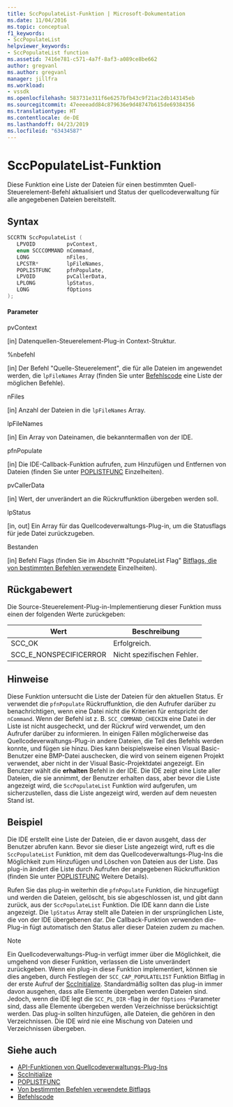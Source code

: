```yaml
---
title: SccPopulateList-Funktion | Microsoft-Dokumentation
ms.date: 11/04/2016
ms.topic: conceptual
f1_keywords:
- SccPopulateList
helpviewer_keywords:
- SccPopulateList function
ms.assetid: 7416e781-c571-4a7f-8af3-a089ce8be662
author: gregvanl
ms.author: gregvanl
manager: jillfra
ms.workload:
- vssdk
ms.openlocfilehash: 583731e311f6e6257bfb43c9f21ac2db143145eb
ms.sourcegitcommit: 47eeeeadd84c879636e9d48747b615de69384356
ms.translationtype: HT
ms.contentlocale: de-DE
ms.lasthandoff: 04/23/2019
ms.locfileid: "63434587"
---
```

# <a name="sccpopulatelist-function"></a>SccPopulateList-Funktion
Diese Funktion eine Liste der Dateien für einen bestimmten Quell-Steuerelement-Befehl aktualisiert und Status der quellcodeverwaltung für alle angegebenen Dateien bereitstellt.

## <a name="syntax"></a>Syntax

```cpp
SCCRTN SccPopulateList (
   LPVOID          pvContext,
   enum SCCCOMMAND nCommand,
   LONG            nFiles,
   LPCSTR*         lpFileNames,
   POPLISTFUNC     pfnPopulate,
   LPVOID          pvCallerData,
   LPLONG          lpStatus,
   LONG            fOptions
);
```

#### <a name="parameters"></a>Parameter
 pvContext

[in] Datenquellen-Steuerelement-Plug-in Context-Struktur.

 %nbefehl

[in] Der Befehl "Quelle-Steuerelement", die für alle Dateien im angewendet werden, die `lpFileNames` Array (finden Sie unter [Befehlscode](../extensibility/command-code-enumerator.md) eine Liste der möglichen Befehle).

 nFiles

[in] Anzahl der Dateien in die `lpFileNames` Array.

 lpFileNames

[in] Ein Array von Dateinamen, die bekanntermaßen von der IDE.

 pfnPopulate

[in] Die IDE-Callback-Funktion aufrufen, zum Hinzufügen und Entfernen von Dateien (finden Sie unter [POPLISTFUNC](../extensibility/poplistfunc.md) Einzelheiten).

 pvCallerData

[in] Wert, der unverändert an die Rückruffunktion übergeben werden soll.

 lpStatus

[in, out] Ein Array für das Quellcodeverwaltungs-Plug-in, um die Statusflags für jede Datei zurückzugeben.

 Bestanden

[in] Befehl Flags (finden Sie im Abschnitt "PopulateList Flag" [Bitflags, die von bestimmten Befehlen verwendete](../extensibility/bitflags-used-by-specific-commands.md) Einzelheiten).

## <a name="return-value"></a>Rückgabewert
 Die Source-Steuerelement-Plug-in-Implementierung dieser Funktion muss einen der folgenden Werte zurückgeben:

|Wert|Beschreibung|
|-----------|-----------------|
|SCC_OK|Erfolgreich.|
|SCC_E_NONSPECIFICERROR|Nicht spezifischen Fehler.|

## <a name="remarks"></a>Hinweise
 Diese Funktion untersucht die Liste der Dateien für den aktuellen Status. Er verwendet die `pfnPopulate` Rückruffunktion, die den Aufrufer darüber zu benachrichtigen, wenn eine Datei nicht die Kriterien für entspricht der `nCommand`. Wenn der Befehl ist z. B. `SCC_COMMAND_CHECKIN` eine Datei in der Liste ist nicht ausgecheckt, und der Rückruf wird verwendet, um den Aufrufer darüber zu informieren. In einigen Fällen möglicherweise das Quellcodeverwaltungs-Plug-in andere Dateien, die Teil des Befehls werden konnte, und fügen sie hinzu. Dies kann beispielsweise einen Visual Basic-Benutzer eine BMP-Datei auschecken, die wird von seinem eigenen Projekt verwendet, aber nicht in der Visual Basic-Projektdatei angezeigt. Ein Benutzer wählt die **erhalten** Befehl in der IDE. Die IDE zeigt eine Liste aller Dateien, die sie annimmt, der Benutzer erhalten dass, aber bevor die Liste angezeigt wird, die `SccPopulateList` Funktion wird aufgerufen, um sicherzustellen, dass die Liste angezeigt wird, werden auf dem neuesten Stand ist.

## <a name="example"></a>Beispiel
 Die IDE erstellt eine Liste der Dateien, die er davon ausgeht, dass der Benutzer abrufen kann. Bevor sie dieser Liste angezeigt wird, ruft es die `SccPopulateList` Funktion, mit dem das Quellcodeverwaltungs-Plug-Ins die Möglichkeit zum Hinzufügen und Löschen von Dateien aus der Liste. Das plug-in ändert die Liste durch Aufrufen der angegebenen Rückruffunktion (finden Sie unter [POPLISTFUNC](../extensibility/poplistfunc.md) Weitere Details).

 Rufen Sie das plug-in weiterhin die `pfnPopulate` Funktion, die hinzugefügt und werden die Dateien, gelöscht, bis sie abgeschlossen ist, und gibt dann zurück, aus der `SccPopulateList` Funktion. Die IDE kann dann die Liste angezeigt. Die `lpStatus` Array stellt alle Dateien in der ursprünglichen Liste, die von der IDE übergebenen dar. Die Callback-Funktion verwenden die-Plug-in fügt automatisch den Status aller dieser Dateien zudem zu machen.

> [!NOTE]
> Ein Quellcodeverwaltungs-Plug-in verfügt immer über die Möglichkeit, die umgehend von dieser Funktion, verlassen die Liste unverändert zurückgeben. Wenn ein plug-in diese Funktion implementiert, können sie dies angeben, durch Festlegen der `SCC_CAP_POPULATELIST` Funktion Bitflag in der erste Aufruf der [SccInitialize](../extensibility/sccinitialize-function.md). Standardmäßig sollten das plug-in immer davon ausgehen, dass alle Elemente übergeben werden Dateien sind. Jedoch, wenn die IDE legt die `SCC_PL_DIR` -flag in der `fOptions` -Parameter sind, dass alle Elemente übergeben werden Verzeichnisse berücksichtigt werden. Das plug-in sollten hinzufügen, alle Dateien, die gehören in den Verzeichnissen. Die IDE wird nie eine Mischung von Dateien und Verzeichnissen übergeben.

## <a name="see-also"></a>Siehe auch
- [API-Funktionen von Quellcodeverwaltungs-Plug-Ins](../extensibility/source-control-plug-in-api-functions.md)
- [SccInitialize](../extensibility/sccinitialize-function.md)
- [POPLISTFUNC](../extensibility/poplistfunc.md)
- [Von bestimmten Befehlen verwendete Bitflags](../extensibility/bitflags-used-by-specific-commands.md)
- [Befehlscode](../extensibility/command-code-enumerator.md)